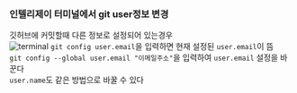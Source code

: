 ### 인텔리제이 터미널에서 git user정보 변경
깃허브에 커밋할때 다른 정보로 설정되어 있는경우   
![terminal](https://user-images.githubusercontent.com/63778557/141753027-08396053-1cc9-456e-b21a-be1e5430af40.png)
`git config user.email`을 입력하면 현재 설정된 `user.email`이 뜸   
`git config --global user.email "이메일주소"`을 입력하여 `user.email` 설정을 바꾼다    
`user.name`도 같은 방법으로 바꿀 수 있다
 

